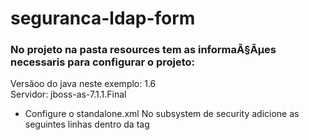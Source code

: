 # seguranca-ldap-form

### No projeto na pasta resources tem as informaÃ§Ãµes necessaris para configurar o projeto:

Versãoo do java neste exemplo: 1.6 <br/>
Servidor: jboss-as-7.1.1.Final

* Configure o standalone.xml
No subsystem de security adicione as seguintes linhas dentro da tag <security-domains>

<security-domain name="jaasTesteJaas" cache-type="default">
<authentication>
<login-module code="Database" flag="required">
<module-option name="dsJndiName" value="java:/TesteJaas"/>
<module-option name="principalsQuery" value="select password from user where email=?"/>
<module-option name="rolesQuery" value="select r.name, 'Roles' from user u, role r, user_role ur where u.id = ur.user_id AND r.id = ur.role_id AND u.email = ?"/>
<module-option name="hashAlgorithm" value="MD5"/>
<module-option name="hashEncoding" value="base64"/>
</login-module>
</authentication>
 </security-domain> 
